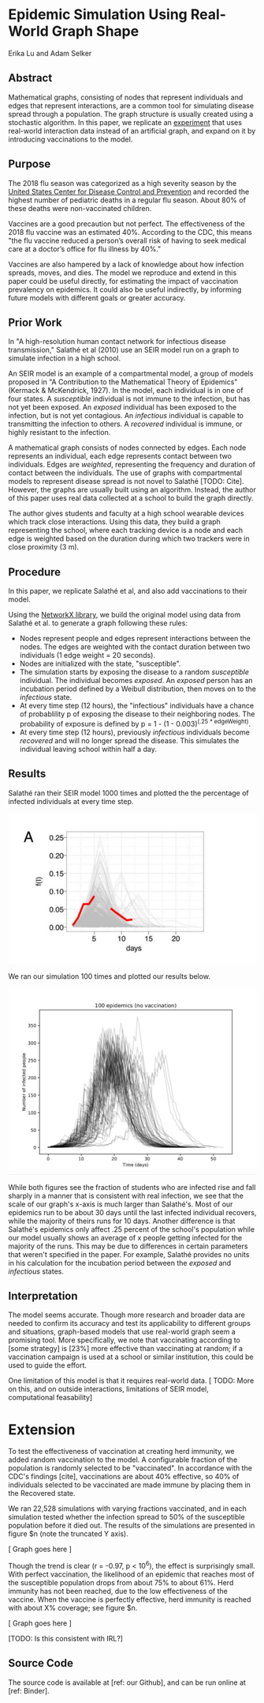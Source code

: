 # Epidemic Simulation Using Real-World Graph Shape
Erika Lu and Adam Selker


## Abstract
Mathematical graphs, consisting of nodes that represent individuals and edges that represent interactions, are a common tool for simulating disease spread through a population.  The graph structure is usually created using a stochastic algorithm.  In this paper, we replicate an [experiment](https://www.pnas.org/content/pnas/107/51/22020.full.pdf) that uses real-world interaction data instead of an artificial graph, and expand on it by introducing vaccinations to the model. 

## Purpose
The 2018 flu season was categorized as a high severity season by the [United States Center for Disease Control and Prevention](https://www.cdc.gov/flu/about/season/flu-season-2017-2018.htm) and recorded the highest number of pediatric deaths in a regular flu season. About 80% of these deaths were non-vaccinated children. 

Vaccines are a good precaution but not perfect. The effectiveness of the 2018 flu vaccine was an estimated 40%. According to the CDC, this means "the flu vaccine reduced a person’s overall risk of having to seek medical care at a doctor’s office for flu illness by 40%."

Vaccines are also hampered by a lack of knowledge about how infection spreads, moves, and dies. The model we reproduce and extend in this paper could be useful directly, for estimating the impact of vaccination prevalency on epidemics.  It could also be useful indirectly, by informing future models with different goals or greater accuracy.


## Prior Work
In "A high-resolution human contact network for infectious disease transmission," Salathé et al (2010) use an SEIR model run on a graph to simulate infection in a high school.

An SEIR model is an example of a compartmental model, a group of models proposed in "A Contribution to the Mathematical Theory of Epidemics" (Kermack & McKendrick, 1927).  In the model, each individual is in one of four states. A _susceptible_ individual is not immune to the infection, but has not yet been exposed.  An _exposed_ individual has been exposed to the infection, but is not yet contagious.  An _infectious_ individual is capable to transmitting the infection to others.  A _recovered_ individual is immune, or highly resistant to the infection.  

A mathematical graph consists of nodes connected by edges.  Each node represents an individual, each edge represents contact between two individuals.  Edges are _weighted_, representing the frequency and duration of contact between the individuals.  The use of graphs with compartmental models to represent disease spread is not novel to Salathé [TODO: Cite].  However, the graphs are usually built using an algorithm.  Instead, the author of this paper uses real data collected at a school to build the graph directly.

The author gives students and faculty at a high school wearable devices which track close interactions.  Using this data, they build a graph representing the school, where each tracking device is a node and each edge is weighted based on the duration during which two trackers were in close proximity (3 m).


## Procedure

In this paper, we replicate Salathé et al, and also add vaccinations to their model.  

Using the [NetworkX library](https://networkx.github.io/), we build the original model using data from Salathé et al. to generate a graph following these rules:
- Nodes represent people and edges represent interactions between the nodes. The edges are weighted with the contact duration between two individuals (1 edge weight = 20 seconds).
- Nodes are initialized with the state, "susceptible".
- The simulation starts by exposing the disease to a random _susceptible_ individual. The individual becomes _exposed_. An _exposed_ person has an incubation period defined by a Weibull distribution, then moves on to the _infectious_ state.  
- At every time step (12 hours), the "infectious" individuals have a chance of probablility p of exposing the disease to their neighboring nodes. The probability of exposure is defined by p = 1 - (1 - 0.003)<sup>(.25 * edgeWeight)</sup>. 
- At every time step (12 hours), previously _infectious_ individuals become _recovered_ and will no longer spread the disease. This simulates the individual leaving school within half a day. 

## Results

Salathé ran their SEIR model 1000 times and plotted the the percentage of infected individuals at every time step. 

![Visualization of infection by Salathé et al](https://github.com/eriakul/Complexity_Science_Project_1/blob/master/reports/TheirPlot.JPG)

We ran our simulation 100 times and plotted our results below. 

![Our graph](https://github.com/eriakul/Complexity_Science_Project_1/blob/master/reports/OurPlot.JPG)

While both figures see the fraction of students who are infected rise and fall sharply in a manner that is consistent with real infection, we see that the scale of our graph's x-axis is much larger than Salathé's. Most of our epidemics run to be about 30 days until the last infected individual recovers, while the majority of theirs runs for 10 days. Another difference is that Salathé's epidemics only affect .25 percent of the school's population while our model usually shows an average of x people getting infected for the majority of the runs. This may be due to differences in certain parameters that weren't specified in the paper. For example, Salathé provides no units in his calculation for the incubation period between the _exposed_ and _infectious_ states.

## Interpretation

The model seems accurate.  Though more research and broader data are needed to confirm its accuracy and test its applicability to different groups and situations, graph-based models that use real-world graph seem a promising tool.  More specifically, we note that vaccinating according to [some strategy] is [23%] more effective than vaccinating at random; if a vaccination campaign is used at a school or similar institution, this could be used to guide the effort.

One limitation of this model is that it requires real-world data.  [ TODO: More on this, and on outside interactions, limitations of SEIR model, computational feasability]


# Extension
 
To test the effectiveness of vaccination at creating herd immunity, we added random vaccination to the model.  A configurable fraction of the population is randomly selected to be "vaccinated".  In accordance with the CDC's findings [cite], vaccinations are about 40% effective, so 40% of individuals selected to be vaccinated are made immune by placing them in the Recovered state.
 
We ran 22,528 simulations with varying fractions vaccinated, and in each simulation tested whether the infection spread to 50% of the susceptible population before it died out.  The results of the simulations are presented in figure $n (note the truncated Y axis).

[ Graph goes here ]

Though the trend is clear (r = -0.97, p < 10<sup>6</sup>), the effect is surprisingly small.  With perfect vaccination, the likelihood of an epidemic that reaches most of the susceptible population drops from about 75% to about 61%.  Herd immunity has not been reached, due to the low effectiveness of the vaccine.  When the vaccine is perfectly effective, herd immunity is reached with about X% coverage; see figure $n.

[ Graph goes here ]

[TODO: Is this consistent with IRL?]


## Source Code

The source code is available at [ref: our Github], and can be run online at [ref: Binder].  
